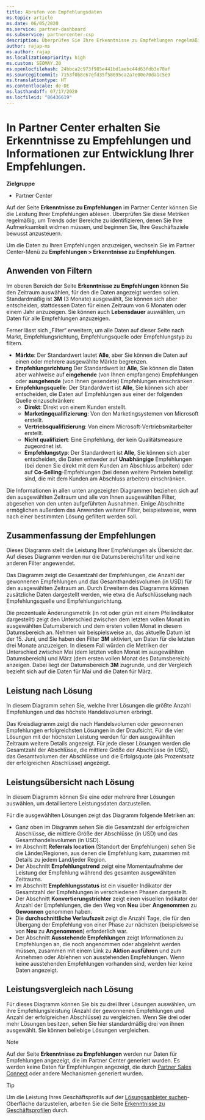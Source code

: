 ```yaml
---
title: Abrufen von Empfehlungsdaten
ms.topic: article
ms.date: 06/05/2020
ms.service: partner-dashboard
ms.subservice: partnercenter-csp
description: Überprüfen Sie Ihre Erkenntnisse zu Empfehlungen regelmäßig im Partner Center, um zu berücksichtigende Trends und Bereiche für Optimierungen zu identifizieren, damit Sie Ihre Unternehmensziele erreichen.
author: rajap-ms
ms.author: rajap
ms.localizationpriority: high
ms.custom: SEOMAY.20
ms.openlocfilehash: 24bbca2c973f985e441bd1aebc44d63fdb3e78af
ms.sourcegitcommit: 7153f0b8c67efd35f58695ca2a7e00e70da1c5e9
ms.translationtype: HT
ms.contentlocale: de-DE
ms.lasthandoff: 07/17/2020
ms.locfileid: "86436619"
---
```

# <a name="get-referral-insights-in-partner-center-and-find-out-how-your-referrals-are-doing"></a>In Partner Center erhalten Sie Erkenntnisse zu Empfehlungen und Informationen zur Entwicklung Ihrer Empfehlungen.

**Zielgruppe**

- Partner Center

Auf der Seite **Erkenntnisse zu Empfehlungen** im Partner Center können Sie die Leistung Ihrer Empfehlungen ablesen. Überprüfen Sie diese Metriken regelmäßig, um Trends oder Bereiche zu identifizieren, denen Sie Ihre Aufmerksamkeit widmen müssen, und beginnen Sie, Ihre Geschäftsziele bewusst anzusteuern.

Um die Daten zu Ihren Empfehlungen anzuzeigen, wechseln Sie im Partner Center-Menü zu **Empfehlungen > Erkenntnisse zu Empfehlungen**.

## <a name="apply-filters"></a>Anwenden von Filtern

Im oberen Bereich der Seite **Erkenntnisse zu Empfehlungen** können Sie den Zeitraum auswählen, für den die Daten angezeigt werden sollen. Standardmäßig ist **3M** (3 Monate) ausgewählt, Sie können sich aber entscheiden, stattdessen Daten für einen Zeitraum von 6 Monaten oder einem Jahr anzuzeigen. Sie können auch **Lebensdauer** auswählen, um Daten für alle Empfehlungen anzuzeigen.

Ferner lässt sich „Filter“ erweitern, um alle Daten auf dieser Seite nach Markt, Empfehlungsrichtung, Empfehlungsquelle oder Empfehlungstyp zu filtern.
- **Märkte**: Der Standardwert lautet **Alle**, aber Sie können die Daten auf einen oder mehrere ausgewählte Märkte begrenzen.
- **Empfehlungsrichtung** Der Standardwert ist **Alle**, Sie können die Daten aber wahlweise auf **eingehende** (von Ihnen empfangene) Empfehlungen oder **ausgehende**  (von Ihnen gesendete) Empfehlungen einschränken.
- **Empfehlungsquelle**: Der Standardwert ist **Alle**, Sie können sich aber entscheiden, die Daten auf Empfehlungen aus einer der folgenden Quelle einzuschränken:
  - **Direkt**: Direkt von einem Kunden erstellt.
  - **Marketingqualifizierung**: Von den Marketingsystemen von Microsoft erstellt.
  - **Vertriebsqualifizierung**: Von einem Microsoft-Vertriebsmitarbeiter erstellt.
  - **Nicht qualifiziert**: Eine Empfehlung, der kein Qualitätsmeasure zugeordnet ist.
  - **Empfehlungstyp**: Der Standardwert ist **Alle**, Sie können sich aber entscheiden, die Daten entweder auf **Unabhängige** Empfehlungen (bei denen Sie direkt mit dem Kunden am Abschluss arbeiten) oder auf **Co-Selling**-Empfehlungen (bei denen weitere Parteien beteiligt sind, die mit dem Kunden am Abschluss arbeiten) einschränken.

Die Informationen in allen unten angezeigten Diagrammen beziehen sich auf den ausgewählten Zeitraum und alle von Ihnen ausgewählten Filter, abgesehen von den unten aufgeführten Ausnahmen. Einige Abschnitte ermöglichen außerdem das Anwenden weiterer Filter, beispielsweise, wenn nach einer bestimmten Lösung gefiltert werden soll.

## <a name="referrals-summary"></a>Zusammenfassung der Empfehlungen

Dieses Diagramm stellt die Leistung Ihrer Empfehlungen als Übersicht dar. Auf dieses Diagramm werden nur die Datumsbereichsfilter und keine anderen Filter angewendet. 

Das Diagramm zeigt die Gesamtzahl der Empfehlungen, die Anzahl der gewonnenen Empfehlungen und das Gesamthandelsvolumen (in USD) für den ausgewählten Zeitraum an. Durch Erweitern des Diagramms können zusätzliche Daten dargestellt werden, wie etwa die Aufschlüsselung nach Empfehlungsquelle und Empfehlungsrichtung. 

Die prozentuale Änderungsmetrik (in rot oder grün mit einem Pfeilindikator dargestellt) zeigt den Unterschied zwischen dem letzten vollen Monat im ausgewählten Datumsbereich und dem ersten vollen Monat in diesem Datumsbereich an. Nehmen wir beispielsweise an, das aktuelle Datum ist der 15. Juni, und Sie haben den Filter **3M** aktiviert, um Daten für die letzten drei Monate anzuzeigen. In diesem Fall würden die Metriken der Unterschied zwischen Mai (dem letzten vollen Monat im ausgewählten Datumsbereich) und März (dem ersten vollen Monat des Datumsbereich) anzeigen. Dabei liegt der Datumsbereich **3M** zugrunde, und der Vergleich bezieht sich auf die Daten für Mai und die Daten für März.

## <a name="performance-by-solution"></a>Leistung nach Lösung

In diesem Diagramm sehen Sie, welche Ihrer Lösungen die größte Anzahl Empfehlungen und das höchste Handelsvolumen erbringt.

Das Kreisdiagramm zeigt die nach Handelsvolumen oder gewonnenen Empfehlungen erfolgreichsten Lösungen in der Draufsicht. Für die vier Lösungen mit der höchsten Leistung werden für den ausgewählten Zeitraum weitere Details angezeigt. Für jede dieser Lösungen werden die Gesamtzahl der Abschlüsse, die mittlere Größe der Abschlüsse (in USD), das Gesamtvolumen der Abschlüsse und die Erfolgsquote (als Prozentsatz der erfolgreichen Abschlüsse) angezeigt.

## <a name="solution-performance-breakdown"></a>Leistungsübersicht nach Lösung

In diesem Diagramm können Sie eine oder mehrere Ihrer Lösungen auswählen, um detailliertere Leistungsdaten darzustellen.

Für die ausgewählten Lösungen zeigt das Diagramm folgende Metriken an:
- Ganz oben im Diagramm sehen Sie die Gesamtzahl der erfolgreichen Abschlüsse, die mittlere Größe der Abschlüsse (in USD) und das Gesamthandelsvolumen (in USD).
- Im Abschnitt **Referrals location** (Standort der Empfehlungen) sehen Sie die Länder/Regionen, aus denen die Empfehlung kam, zusammen mit Details zu jedem Land/jeder Region.
- Der Abschnitt **Empfehlungstrend** zeigt eine Momentaufnahme der Leistung der Empfehlung während des gesamten ausgewählten Zeitraums.
- Im Abschnitt **Empfehlungsstatus** ist ein visueller Indikator der Gesamtzahl der Empfehlungen in verschiedenen Phasen dargestellt.
- Der Abschnitt **Konvertierungstrichter** zeigt einen visuellen Indikator der Anzahl der Empfehlungen, die den Weg von **Neu** über **Angenommen** zu **Gewonnen** genommen haben.
- Die **durchschnittliche Verlaufszeit** zeigt die Anzahl Tage, die für den Übergang der Empfehlung von einer Phase zur nächsten (beispielsweise von **Neu** zu **Angenommen**) erforderlich war.
- Der Abschnitt **Ausstehende Empfehlungen** zeigt Informationen zu Empfehlungen an, die noch angenommen oder abgelehnt werden müssen, zusammen mit einem Link zu **Aktion ausführen** und zum Annehmen oder Ablehnen von ausstehenden Empfehlungen. Wenn keine ausstehenden Empfehlungen vorhanden sind, werden hier keine Daten angezeigt.

## <a name="solution-performance-comparison"></a>Leistungsvergleich nach Lösung

Für dieses Diagramm können Sie bis zu drei Ihrer Lösungen auswählen, um ihre Empfehlungsleistung (Anzahl der gewonnenen Empfehlungen und Anzahl der erfolgreichen Abschlüsse) zu vergleichen. Wenn Sie drei oder mehr Lösungen besitzen, sehen Sie hier standardmäßig drei von ihnen ausgewählt. Sie können beliebige Lösungen vergleichen.

> [!NOTE]
> Auf der Seite **Erkenntnisse zu Empfehlungen** werden nur Daten für Empfehlungen angezeigt, die im Partner Center generiert wurden. Es werden keine Daten für Empfehlungen angezeigt, die durch [Partner Sales Connect](https://support.microsoft.com/help/3170447/learn-to-use-partner-center-sales-connect) oder andere Mechanismen generiert wurden.

> [!TIP]
> Um die Leistung Ihres Geschäftsprofils auf der [Lösungsanbieter suchen](https://www.microsoft.com/solution-providers/home)-Oberfläche darzustellen, arbeiten Sie die Seite [Erkenntnisse zu Geschäftsprofilen](analyze-your-marketing-profile.md) durch.
